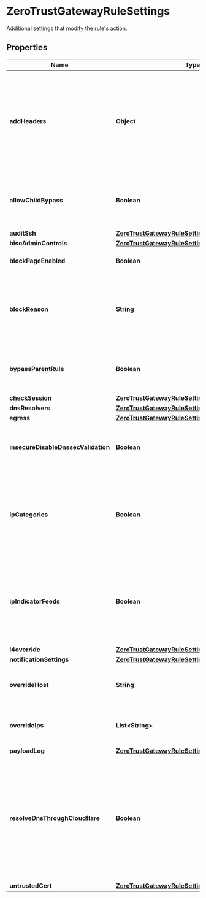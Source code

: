 

# ZeroTrustGatewayRuleSettings

Additional settings that modify the rule's action.

## Properties

| Name | Type | Description | Notes |
|------------ | ------------- | ------------- | -------------|
|**addHeaders** | **Object** | Add custom headers to allowed requests, in the form of key-value pairs. Keys are header names, pointing to an array with its header value(s). |  [optional] |
|**allowChildBypass** | **Boolean** | Set by parent MSP accounts to enable their children to bypass this rule. |  [optional] |
|**auditSsh** | [**ZeroTrustGatewayRuleSettingsAuditSsh**](ZeroTrustGatewayRuleSettingsAuditSsh.md) |  |  [optional] |
|**bisoAdminControls** | [**ZeroTrustGatewayRuleSettingsBisoAdminControls**](ZeroTrustGatewayRuleSettingsBisoAdminControls.md) |  |  [optional] |
|**blockPageEnabled** | **Boolean** | Enable the custom block page. |  [optional] |
|**blockReason** | **String** | The text describing why this block occurred, displayed on the custom block page (if enabled). |  [optional] |
|**bypassParentRule** | **Boolean** | Set by children MSP accounts to bypass their parent&#39;s rules. |  [optional] |
|**checkSession** | [**ZeroTrustGatewayRuleSettingsCheckSession**](ZeroTrustGatewayRuleSettingsCheckSession.md) |  |  [optional] |
|**dnsResolvers** | [**ZeroTrustGatewayRuleSettingsDnsResolvers**](ZeroTrustGatewayRuleSettingsDnsResolvers.md) |  |  [optional] |
|**egress** | [**ZeroTrustGatewayRuleSettingsEgress**](ZeroTrustGatewayRuleSettingsEgress.md) |  |  [optional] |
|**insecureDisableDnssecValidation** | **Boolean** | INSECURE - disable DNSSEC validation (for Allow actions). |  [optional] |
|**ipCategories** | **Boolean** | Set to true to enable IPs in DNS resolver category blocks. By default categories only block based on domain names. |  [optional] |
|**ipIndicatorFeeds** | **Boolean** | Set to true to include IPs in DNS resolver indicator feed blocks. By default indicator feeds only block based on domain names. |  [optional] |
|**l4override** | [**ZeroTrustGatewayRuleSettingsL4override**](ZeroTrustGatewayRuleSettingsL4override.md) |  |  [optional] |
|**notificationSettings** | [**ZeroTrustGatewayRuleSettingsNotificationSettings**](ZeroTrustGatewayRuleSettingsNotificationSettings.md) |  |  [optional] |
|**overrideHost** | **String** | Override matching DNS queries with a hostname. |  [optional] |
|**overrideIps** | **List&lt;String&gt;** | Override matching DNS queries with an IP or set of IPs. |  [optional] |
|**payloadLog** | [**ZeroTrustGatewayRuleSettingsPayloadLog**](ZeroTrustGatewayRuleSettingsPayloadLog.md) |  |  [optional] |
|**resolveDnsThroughCloudflare** | **Boolean** | Enable to send queries that match the policy to Cloudflare&#39;s default 1.1.1.1 DNS resolver. Cannot be set when dns_resolvers are specified. Only valid when a rule&#39;s action is set to &#39;resolve&#39;. |  [optional] |
|**untrustedCert** | [**ZeroTrustGatewayRuleSettingsUntrustedCert**](ZeroTrustGatewayRuleSettingsUntrustedCert.md) |  |  [optional] |



